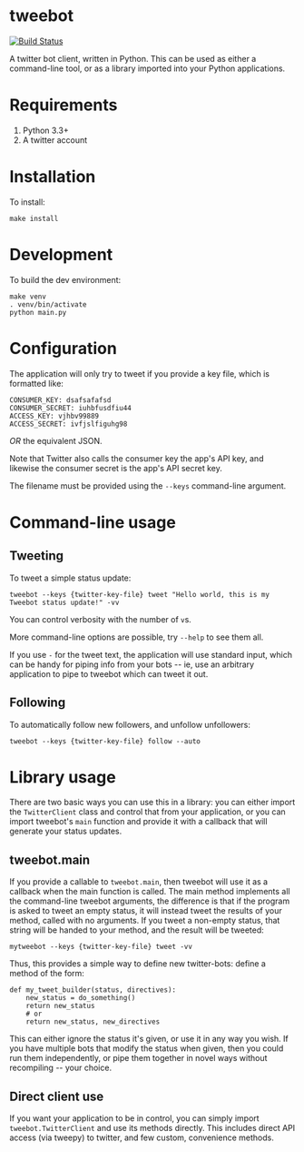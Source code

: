 tweebot
=======

[![Build Status](https://travis-ci.org/kcsaff/tweebot.svg?branch=master)](https://travis-ci.org/kcsaff/tweebot)

A twitter bot client, written in Python.  This can be used as either a command-line tool, or as a library
imported into your Python applications.

Requirements
============

1. Python 3.3+
2. A twitter account

Installation
============

To install:

```
make install
```

Development
===========

To build the dev environment:

```
make venv
. venv/bin/activate
python main.py
```

Configuration
=============

The application will only try to tweet if you provide a key file,
which is formatted like:

```
CONSUMER_KEY: dsafsafafsd
CONSUMER_SECRET: iuhbfusdfiu44
ACCESS_KEY: vjhbv99889
ACCESS_SECRET: ivfjslfiguhg98
```

*OR* the equivalent JSON.

Note that Twitter also calls the consumer key the app's API key,
and likewise the consumer secret is the app's API secret key.

The filename must be provided using the ``--keys`` command-line argument.

Command-line usage
==================

Tweeting
--------

To tweet a simple status update:

```
tweebot --keys {twitter-key-file} tweet "Hello world, this is my Tweebot status update!" -vv
```

You can control verbosity with the number of ``v``s.

More command-line options are possible, try ``--help`` to see them all.

If you use ``-`` for the tweet text, the application will use standard input,
which can be handy for piping info from
your bots -- ie, use an arbitrary application to pipe to tweebot which can tweet it out.

Following
---------

To automatically follow new followers, and unfollow unfollowers:

```
tweebot --keys {twitter-key-file} follow --auto
```

Library usage
=============

There are two basic ways you can use this in a library:
you can either import the ``TwitterClient`` class and control
that from your application, or you can import
tweebot's ``main`` function and provide it with a callback
that will generate your status updates.

tweebot.main
------------

If you provide a callable to ``tweebot.main``,
then tweebot will use it as a callback when the main function is
called.  The main method implements all the command-line tweebot arguments,
the difference is that if the program
is asked to tweet an empty status, it will instead tweet the results of your method, called with no
arguments.  If you tweet a non-empty status, that string will be handed to your method, and the result will
be tweeted:

```
mytweebot --keys {twitter-key-file} tweet -vv
```

Thus, this provides a simple way to define new twitter-bots: define a method of the form:

```
def my_tweet_builder(status, directives):
    new_status = do_something()
    return new_status
    # or
    return new_status, new_directives
```

This can either ignore the status it's given, or use it in any way you wish.  If you have multiple bots that
modify the status when given, then you could run them independently, or pipe them together in novel ways without
recompiling -- your choice.

Direct client use
-----------------

If you want your application to be in control, you can simply import
``tweebot.TwitterClient`` and use its methods
directly.  This includes direct API access (via tweepy) to twitter, and few custom, convenience methods.
